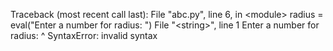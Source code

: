 Traceback (most recent call last):
  File &quot;abc.py&quot;, line 6, in &lt;module&gt;
    radius = eval(&quot;Enter a number for radius: &quot;)
  File &quot;&lt;string&gt;&quot;, line 1
    Enter a number for radius: 
          ^
SyntaxError: invalid syntax
